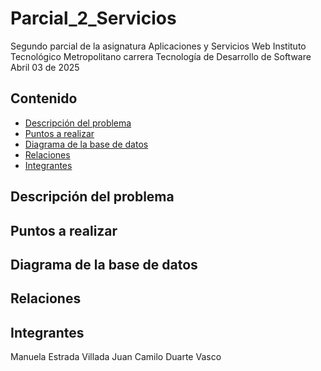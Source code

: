 # Parcial_2_Servicios
Segundo parcial de la asignatura Aplicaciones y Servicios Web 
Instituto Tecnológico Metropolitano carrera Tecnología de Desarrollo de Software
Abril 03 de 2025

## Contenido
- [Descripción del problema](#Descripción-del-problema)
- [Puntos a realizar](#Puntos-a-realizar)
- [Diagrama de la base de datos](#Diagrama-de-la-base-de-datos)
- [Relaciones](#Relaciones)
- [Integrantes](#Integrantes)

## Descripción del problema

## Puntos a realizar

## Diagrama de la base de datos

## Relaciones

## Integrantes
Manuela Estrada Villada
Juan Camilo Duarte Vasco

